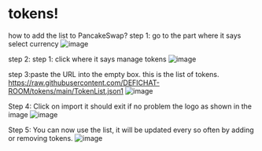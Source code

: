 # tokens!
how to add the list to PancakeSwap?
step 1: go to the part where it says select currency
![image](https://user-images.githubusercontent.com/85376580/121107984-f3137700-c7d6-11eb-973c-bdcb88b97052.png)

step 2: step 1: click where it says manage tokens
![image](https://user-images.githubusercontent.com/85376580/121107545-1d186980-c7d6-11eb-9802-4a12227d7d68.png)

step 3:paste the URL into the empty box. this is the list of tokens. https://raw.githubusercontent.com/DEFICHAT-ROOM/tokens/main/TokenList.json1
![image](https://user-images.githubusercontent.com/85376580/121107751-7f716a00-c7d6-11eb-95bb-ff943b25c2aa.png)

Step 4: Click on import it should exit if no problem the logo as shown in the image
![image](https://user-images.githubusercontent.com/85376580/121107839-aa5bbe00-c7d6-11eb-93dd-8cedf13a3294.png)

Step 5: You can now use the list, it will be updated every so often by adding or removing tokens.
![image](https://user-images.githubusercontent.com/85376580/121107911-cbbcaa00-c7d6-11eb-845b-64f45472d461.png)
